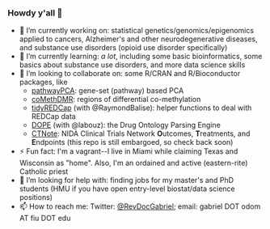 ### Howdy y'all 👋

<!--
**gabrielodom/gabrielodom** is a ✨ _special_ ✨ repository because its `README.md` (this file) appears on your GitHub profile.

Here are some ideas to get you started:

- 💬 Ask me about ...
- 😄 Pronouns: ...
-->

- 🔭 I’m currently working on: statistical genetics/genomics/epigenomics applied to cancers, Alzheimer's and other neurodegenerative diseases, and substance use disorders (opioid use disorder specifically)
- 🌱 I’m currently learning: *a lot*, including some basic bioinformatics, some basics about substance use disorders, and more data science skills
- 👯 I’m looking to collaborate on: some R/CRAN and R/Bioconductor packages, like
    + [pathwayPCA](https://github.com/gabrielodom/pathwayPCA): gene-set (pathway) based PCA
    + [coMethDMR](https://github.com/TransBioInfoLab/coMethDMR): regions of differential co-methylation
    + [tidyREDCap](https://github.com/RaymondBalise/tidyREDCap) (with @RaymondBalise): helper functions to deal with REDCap data
    + [DOPE](https://github.com/CTN-0094/DOPE) (with @labouz): the Drug Ontology Parsing Engine
    + [CTNote](https://github.com/CTN-0094/CTNote): NIDA Clinical Trials Network **O**utcomes, **T**reatments, and **E**ndpoints (this repo is still embargoed, so check back soon)
- ⚡ Fun fact: I'm a vagrant--I live in Miami while claiming Texas and Wisconsin as "home". Also, I'm an ordained and active (eastern-rite) Catholic priest
- 🤔 I’m looking for help with: finding jobs for my master's and PhD students (HMU if you have open entry-level biostat/data science positions)
- 📫 How to reach me: Twitter: [@RevDocGabriel](https://twitter.com/RevDocGabriel); email: gabriel DOT odom AT fiu DOT edu
